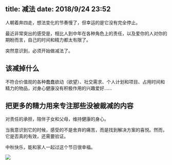 title: 减法
date: 2018/9/24 23:52
---

人朝着奔四走，想法变化的节奏慢了，但幸运的是它没有完全停止。

最近非常突出的感受是，相比人到中年在各种角色上的责任，以及爱你的人对你的期盼而言，自己的时间和精力都太有限了。

突然意识到，必须开始做减法了。

## 该减掉什么

不符合价值观的各种蠢蠢欲动（欲望）、社交需求、个人计划和项目、占用时间和精力的物品，对身心健康没有积极作用的兴趣爱好……

## 把更多的精力用来专注那些没被裁减的内容

对责任的承担，陪伴子女和父母，维持健康的身心。

当我意识到它的时候，感受的不是舍弃的痛苦，而是找到解决方案的喜悦。然而，它是否真的有效，还需要验证。

中秋快乐，能和家人一起过这个节日很幸福。

![](https://img-1252145422.cos.ap-chengdu.myqcloud.com/imglib/20180908_153514184_iOS.jpg)